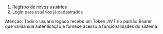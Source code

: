 1. Registro de novos usuários
2. Login para usuários já cadastrados

Atenção: Todo o usuário logado recebe um Token JWT no padrão Bearer que valida sua autenticação e fornece acesso a funcionalidades do sistema.